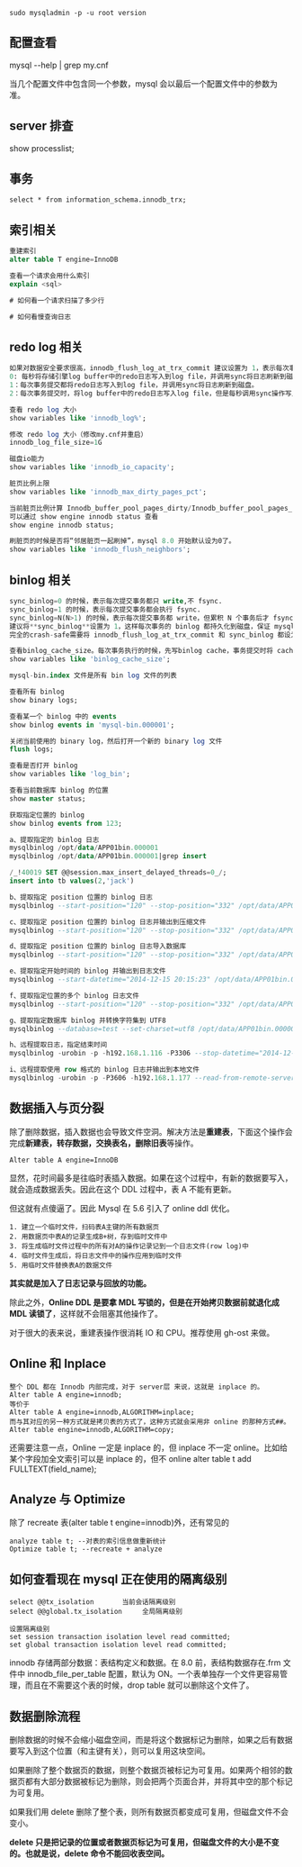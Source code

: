 ```
sudo mysqladmin -p -u root version
```

## 配置查看

mysql --help | grep my.cnf

当几个配置文件中包含同一个参数，mysql 会以最后一个配置文件中的参数为准。

## server 排查

show processlist;

## 事务

```
select * from information_schema.innodb_trx;
```

## 索引相关

```sql
重建索引
alter table T engine=InnoDB

查看一个请求会用什么索引
explain <sql>

# 如何看一个请求扫描了多少行

# 如何看慢查询日志
```

## redo log 相关

```sql
如果对数据安全要求很高，innodb_flush_log_at_trx_commit 建议设置为 1，表示每次事务的 redo log 都直接持久化到磁盘，这样可以保证 MySQL 异常重启之后数据不丢失，即 crash-safe。
0: 每秒将存储引擎log buffer中的redo日志写入到log file，并调用sync将日志刷新到磁盘。
1：每次事务提交都将redo日志写入到log file，并调用sync将日志刷新到磁盘。
2：每次事务提交时，将log buffer中的redo日志写入log file，但是每秒调用sync操作写入磁盘。

查看 redo log 大小
show variables like 'innodb_log%';

修改 redo log 大小（修改my.cnf并重启）
innodb_log_file_size=1G

磁盘io能力
show variables like 'innodb_io_capacity';

脏页比例上限
show variables like 'innodb_max_dirty_pages_pct';

当前脏页比例计算 Innodb_buffer_pool_pages_dirty/Innodb_buffer_pool_pages_total，
可以通过 show engine innodb status 查看
show engine innodb status;

刷脏页的时候是否将“邻居脏页一起刷掉”，mysql 8.0 开始默认设为0了。
show variables like 'innodb_flush_neighbors';
```

## binlog 相关

```sql
sync_binlog=0 的时候，表示每次提交事务都只 write,不 fsync.
sync_binlog=1 的时候，表示每次提交事务都会执行 fsync.
sync_binlog=N(N>1) 的时候，表示每次提交事务都 write，但累积 N 个事务后才 fsync。
建议将**sync_binlog**设置为 1，这样每次事务的 binlog 都持久化到磁盘，保证 mysql 异常重启不丢 binlog。
完全的crash-safe需要将 innodb_flush_log_at_trx_commit 和 sync_binlog 都设为1，但这会让 IO 增多，性能变差。

查看binlog_cache_size。每次事务执行的时候，先写binlog cache，事务提交时将 cache，写入binlog file，之后再找时间写入磁盘。
show variables like 'binlog_cache_size';

mysql-bin.index 文件是所有 bin log 文件的列表

查看所有 binlog
show binary logs;

查看某一个 binlog 中的 events
show binlog events in 'mysql-bin.000001';

关闭当前使用的 binary log，然后打开一个新的 binary log 文件
flush logs;

查看是否打开 binlog
show variables like 'log_bin';

查看当前数据库 binlog 的位置
show master status;

获取指定位置的 binlog
show binlog events from 123;

a、提取指定的 binlog 日志
mysqlbinlog /opt/data/APP01bin.000001
mysqlbinlog /opt/data/APP01bin.000001|grep insert

/_!40019 SET @@session.max_insert_delayed_threads=0_/;
insert into tb values(2,'jack')

b、提取指定 position 位置的 binlog 日志
mysqlbinlog --start-position="120" --stop-position="332" /opt/data/APP01bin.000001

c、提取指定 position 位置的 binlog 日志并输出到压缩文件
mysqlbinlog --start-position="120" --stop-position="332" /opt/data/APP01bin.000001 |gzip >extra_01.sql.gz

d、提取指定 position 位置的 binlog 日志导入数据库
mysqlbinlog --start-position="120" --stop-position="332" /opt/data/APP01bin.000001 | mysql -uroot -p

e、提取指定开始时间的 binlog 并输出到日志文件
mysqlbinlog --start-datetime="2014-12-15 20:15:23" /opt/data/APP01bin.000002 --result-file=extra02.sql

f、提取指定位置的多个 binlog 日志文件
mysqlbinlog --start-position="120" --stop-position="332" /opt/data/APP01bin.000001 /opt/data/APP01bin.000002|more

g、提取指定数据库 binlog 并转换字符集到 UTF8
mysqlbinlog --database=test --set-charset=utf8 /opt/data/APP01bin.000001 /opt/data/APP01bin.000002 >test.sql

h、远程提取日志，指定结束时间
mysqlbinlog -urobin -p -h192.168.1.116 -P3306 --stop-datetime="2014-12-15 20:30:23" --read-from-remote-server mysql-bin.000033 |more

i、远程提取使用 row 格式的 binlog 日志并输出到本地文件
mysqlbinlog -urobin -p -P3606 -h192.168.1.177 --read-from-remote-server -vv inst3606bin.000005 >row.sql
```

## 数据插入与页分裂

除了删除数据，插入数据也会导致文件空洞。解决方法是**重建表**，下面这个操作会完成**新建表，转存数据，交换表名，删除旧表**等操作。

```
Alter table A engine=InnoDB
```

显然，花时间最多是往临时表插入数据。如果在这个过程中，有新的数据要写入，就会造成数据丢失。因此在这个 DDL 过程中，表 A 不能有更新。

但这就有点傻逼了。因此 Mysql 在 5.6 引入了 online ddl 优化。

```
1. 建立一个临时文件，扫码表A主键的所有数据页
2. 用数据页中表A的记录生成B+树，存到临时文件中
3. 将生成临时文件过程中的所有对A的操作记录记到一个日志文件(row log)中
4. 临时文件生成后，将日志文件中的操作应用到临时文件
5. 用临时文件替换表A的数据文件
```

**其实就是加入了日志记录与回放的功能。**

除此之外，**Online DDL 是要拿 MDL 写锁的，但是在开始拷贝数据前就退化成 MDL 读锁了**，这样就不会阻塞其他操作了。

对于很大的表来说，重建表操作很消耗 IO 和 CPU。推荐使用 gh-ost 来做。

## Online 和 Inplace

```
整个 DDL 都在 Innodb 内部完成，对于 server层 来说，这就是 inplace 的。
Alter table A engine=innodb;
等价于
Alter table A engine=innodb,ALGORITHM=inplace;
而与其对应的另一种方式就是拷贝表的方式了，这种方式就会采用非 online 的那种方式##。
Alter table engine=innodb,ALGORITHM=copy;
```

还需要注意一点，Online 一定是 inplace 的，但 inplace 不一定 online。比如给某个字段加全文索引可以是 inplace 的，但不 online
alter table t add FULLTEXT(field_name);

## Analyze 与 Optimize

除了 recreate 表(alter table t engine=innodb)外，还有常见的

```
analyze table t; --对表的索引信息做重新统计
Optimize table t; --recreate + analyze
```

## 如何查看现在 mysql 正在使用的隔离级别

```ß
select @@tx_isolation       当前会话隔离级别
select @@global.tx_isolation     全局隔离级别

设置隔离级别
set session transaction isolation level read committed;
set global transaction isolation level read committed;
```

innodb 存储两部分数据：表结构定义和数据。在 8.0 前，表结构数据存在.frm 文件中
innodb_file_per_table 配置，默认为 ON。一个表单独存一个文件更容易管理，而且在不需要这个表的时候，drop table 就可以删除这个文件了。

## 数据删除流程

删除数据的时候不会缩小磁盘空间，而是将这个数据标记为删除，如果之后有数据要写入到这个位置（和主键有关），则可以复用这块空间。

如果删除了整个数据页的数据，则整个数据页被标记为可复用。如果两个相邻的数据页都有大部分数据被标记为删除，则会把两个页面合并，并将其中空的那个标记为可复用。

如果我们用 delete 删除了整个表，则所有数据页都变成可复用，但磁盘文件不会变小。

**delete 只是把记录的位置或者数据页标记为可复用，但磁盘文件的大小是不变的。也就是说，delete 命令不能回收表空间。**
